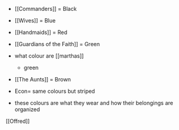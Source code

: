 - [[Commanders]] = Black
- [[Wives]] = Blue
- [[Handmaids]] = Red
- [[Guardians of the Faith]] = Green
- what colour are [[marthas]]
	- green
- [[The Aunts]] = Brown

- Econ= same colours but striped

- these colours are what they wear and how their belongings are organized

[[Offred]]